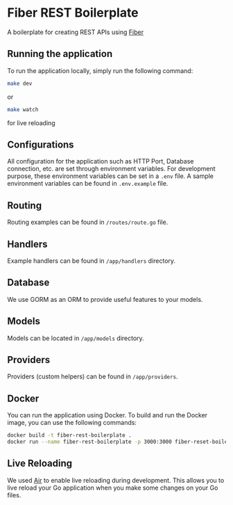 # Fiber REST Boilerplate

A boilerplate for creating REST APIs using [Fiber](https://gofiber.io/)

## Running the application

To run the application locally, simply run the following command:

```bash
make dev
```

or

```bash
make watch
```

for live reloading

## Configurations

All configuration for the application such as HTTP Port, Database connection, etc. are set through environment variables. For development purpose, these environment variables can be set in a `.env` file. A sample environment variables can be found in `.env.example` file.

## Routing

Routing examples can be found in `/routes/route.go` file.

## Handlers

Example handlers can be found in `/app/handlers` directory.

## Database

We use GORM as an ORM to provide useful features to your models.

## Models

Models can be located in `/app/models` directory.

## Providers

Providers (custom helpers) can be found in `/app/providers`.

## Docker

You can run the application using Docker. To build and run the Docker image, you can use the following commands:

```bash
docker build -t fiber-rest-boilerplate .
docker run --name fiber-rest-boilerplate -p 3000:3000 fiber-reset-boilerplate
```

## Live Reloading

We used [Air](https://github.com/cosmtrek/air) to enable live reloading during development. This allows you to live reload your Go application when you make some changes on your Go files.
